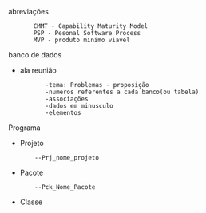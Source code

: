 abreviações

           CMMT - Capability Maturity Model
           PSP - Pesonal Software Process
           MVP - produto minimo viavel

banco de dados
- ala reunião


             -tema: Problemas - proposição
             -numeros referentes a cada banco(ou tabela)
             -associações
             -dados em minusculo
             -elementos
  
Programa
- Projeto
  
          --Prj_nome_projeto
- Pacote
  
          --Pck_Nome_Pacote
- Classe
  
